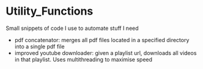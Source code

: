 # Utility_Functions
Small snippets of code I use to automate stuff I need

* pdf concatenator: merges all pdf files located in a specified directory into a single pdf file
* improved youtube downloader: given a playlist url, downloads all videos in that playlist. Uses multithreading to maximise speed
